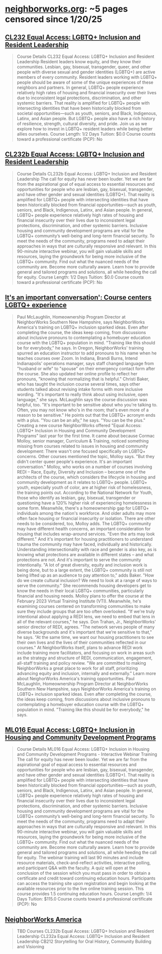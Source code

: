 



# [neighborworks.org](neighborworks.org): ~5 pages censored since 1/20/25

## [CL232 Equal Access: LGBTQ+ Inclusion and Resident Leadership](https://www.neighborworks.org/course/cl232)


> Course Details CL232 Equal Access: LGBTQ+ Inclusion and Resident Leadership Resident leaders know equity, and they know their communities. Lesbian, gay, bisexual, transgender, queer, and other people with diverse sexual and gender identities (LGBTQ+) are active members of every community. Resident leaders working with LGBTQ+ people should be aware of some of the unique experiences of these neighbors and partners. In general, LGBTQ+ people experience relatively high rates of housing and financial insecurity over their lives due to inconsistent legal protections, discrimination, and other systemic barriers. That reality is amplified for LGBTQ+ people with intersecting identities that have been historically blocked from societal opportunities—such as youth, seniors, and Black, Indigenous, Latinx, and Asian people. But LGBTQ+ people also have a rich history of resilience, strength, cultural diversity, and pride. Join us as we explore how to invest in LGBTQ+ resident leaders while being better allies ourselves. Course Length: 1/2 Days Tuition: $0.0 Course counts toward a professional certificate (PCP): No
## [CL232b Equal Access: LGBTQ+ Inclusion and Resident Leadership](https://www.neighborworks.org/course/cl232b)


> Course Details CL232b Equal Access: LGBTQ+ Inclusion and Resident Leadership The call for equity has never been louder. Yet we are far from the aspirational goal of equal access to essential resources and opportunities for people who are lesbian, gay, bisexual, transgender, and have other gender and sexual identities (LGBTQ+). That reality is amplified for LGBTQ+ people with intersecting identities that have been historically blocked from financial opportunities—such as youth, seniors, and Black, Indigenous, Latinx, and Asian people. In general, LGBTQ+ people experience relatively high rates of housing and financial insecurity over their lives due to inconsistent legal protections, discrimination, and other systemic barriers. Inclusive housing and community development programs are vital for the LGBTQ+ community’s well-being and long-term financial security. To meet the needs of the community, programs need to adapt their approaches in ways that are culturally responsive and relevant. In this 90-minute interactive webinar, you will gain valuable skills and resources, laying the groundwork for being more inclusive of the LGBTQ+ community. Find out what the nuanced needs of the community are. Become more culturally aware. Learn how to provide general and tailored programs and solutions, all while heeding the call for equity. Course Length: 1/2 Days Tuition: $0.0 Course counts toward a professional certificate (PCP): No
## [It's an important conversation': Course centers LGBTQ+ experience](https://www.neighborworks.org/blog/its-important-conversation-course-centers-lgbtq-experience)


> Paul McLaughlin, Homeownership Program Director at NeighborWorks Southern New Hampshire, says NeighborWorks America's training on LGBTQ+ inclusion sparked ideas. Even after completing the course, the ideas keep coming, from discussions about inclusive pronouns to contemplating a homebuyer education course with the LGBTQ+ population in mind. "Training like this should be for everybody," he says. In Oregon, NeighborWorks' training spurred an education instructor to add pronouns to his name when he teaches courses over Zoom. In Indiana, Brandi Burns, Intend Indianapolis' operations manager, says staff changed language from "husband or wife" to "spouse" on their emergency contact form after the course. She also updated her online profile to reflect her pronouns, "knowing that normalizing that is helpful." Christi Baker, who has taught the inclusion course several times, says other students talked about revising intake forms with more inclusive wording. "It's important to really think about using inclusive, open language," she says. McLaughlin says the course discussion was helpful, too. "It's important to be sensitive about who you're talking to. Often, you may not know who's in the room; that's even more of a reason to be sensitive." He points out that the LGBTQ+ acronym ends with a plus. "You can be an ally," he says. "You can be the plus." Creating a new course NeighborWorks offered "Equal Access: LGBTQ+ Inclusion in Housing and Community Development Programs" last year for the first time. It came about because Cormac Molloy, senior manager, Curriculum & Training, noticed something missing from courses related to issues in housing and community development: There wasn't one focused specifically on LGBTQ+ concerns. Other courses mentioned the topic, Molloy says. "But they didn't center queer people's experience. It's an important conversation." Molloy, who works on a number of courses involving REDI – Race, Equity, Diversity and Inclusion – became one of the architects of the course, which considers the lifecycle in housing and community development as it relates to LGBTQ+ people. LGBTQ+ youth, especially youth of color, are at higher risk of homelessness, the training points out. According to the National Network for Youth, those who identify as lesbian, gay, bisexual, transgender or questioning have a 120% higher risk of experiencing homelessness in some form. Meanwhile, there's a homeownership gap for LGBTQ+ individuals among the nation's workforce. And older adults may more often face housing or financial insecurity or isolation. There are other needs to be considered, too, Molloy adds. The LGBTQ+ community may have different health concerns, an important consideration for housing that includes wrap-around services. "Even the arts may look different." And it's important for housing practitioners to understand trauma the community may have faced, individually and historically. Understanding intersectionality with race and gender is also key, as is knowing what protections are available in different states – and what protections are not. And it's important to serve the community intentionally. "A lot of great diversity, equity and inclusion work is being done, but to a large extent, the LGBTQ+ community is still not being lifted up as an audience to pay attention to," adds Baker. "How do we create cultural inclusion? We need to look at a range of ways to serve the community." She recommends housing developers get to know the needs in their local LGBTQ+ communities, particularly financial and housing needs. Molloy plans to offer the course at the February 2023 Virtual Training Institute (VTI). Meanwhile, he's examining courses centered on transforming communities to make sure they include groups that are too often overlooked. "If we're truly intentional about applying a REDI lens, we need to embed that lens in all of the relevant courses," he says. Don Trahan, Jr., NeighborWorks' senior director of REDI, agrees. "The network serves people of many diverse backgrounds and it's important that we're sensitive to that," he says. "At the same time, we want our housing practitioners to see their own lives and the lives of their communities reflected in our courses." At NeighborWorks itself, plans to advance REDI work include training more facilitators, and focusing on work in areas such as the strategy and structure of REDI, communication, engagement, all-staff training and policy review. "We are committed to making NeighborWorks a great place to work for all staff, prioritizing advancing equity and inclusion, internally and externally." Learn more about NeighorWorks America's training opportunities. Paul McLaughlin, Homeownership Program Director at NeighborWorks Southern New Hampshire, says NeighborWorks America's training on LGBTQ+ inclusion sparked ideas. Even after completing the course, the ideas keep coming, from discussions about inclusive pronouns to contemplating a homebuyer education course with the LGBTQ+ population in mind. "Training like this should be for everybody," he says.
## [ML016 Equal Access: LGBTQ+ Inclusion in Housing and Community Development Programs](https://www.neighborworks.org/course/ml016)


> Course Details ML016 Equal Access: LGBTQ+ Inclusion in Housing and Community Development Programs - Interactive Webinar Training The call for equity has never been louder. Yet we are far from the aspirational goal of equal access to essential resources and opportunities for people who are lesbian, gay, bisexual, transgender, and have other gender and sexual identities (LGBTQ+). That reality is amplified for LGBTQ+ people with intersecting identities that have been historically blocked from financial opportunities—such as youth, seniors, and Black, Indigenous, Latinx, and Asian people. In general, LGBTQ+ people experience relatively high rates of housing and financial insecurity over their lives due to inconsistent legal protections, discrimination, and other systemic barriers. Inclusive housing and community development programs are vital for the LGBTQ+ community’s well-being and long-term financial security. To meet the needs of the community, programs need to adapt their approaches in ways that are culturally responsive and relevant. In this 90-minute interactive webinar, you will gain valuable skills and resources, laying the groundwork for being more inclusive of the LGBTQ+ community. Find out what the nuanced needs of the community are. Become more culturally aware. Learn how to provide general and tailored programs and solutions, all while heeding the call for equity. The webinar training will last 90 minutes and include resource materials, check-and-reflect activities, interactive polling, and participant Q&A with the faculty. A quiz will open at the conclusion of the session which you must pass in order to obtain a certificate and credit toward continuing education hours. Participants can access the training site upon registration and begin looking at the available resources prior to the live online training session. This course provides 1.5 continuing education hours. Course Length: 1/4 Days Tuition: $115.0 Course counts toward a professional certificate (PCP): No
## [NeighborWorks America](https://www.neighborworks.org/instructor/cormac-molloy)


> TBD Courses CL232b Equal Access: LGBTQ+ Inclusion and Resident Leadership CL232a Equal Access: LGBTQ+ Inclusion and Resident Leadership CB212 Storytelling for Oral History, Community Building and Visioning